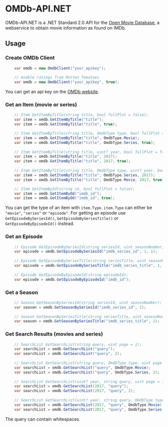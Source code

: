 # OMDb-API.NET
OMDb-API.NET is a .NET Standard 2.0 API for the [Open Movie Database](http://www.omdbapi.com/), 
a webservice to obtain movie information as found on IMDb. 

## Usage ##

### Create OMDb Client ###
```cs
    var omdb = new OmdbClient("your_apikey");
    
    // enable ratings from Rotten Tomatoes
    var omdb = new OmdbClient("your_apikey", true);
```
You can get an api key on the [OMDb website](http://www.omdbapi.com/).

### Get an Item (movie or series) ###
```cs
    // Item GetItemByTitle(string title, bool fullPlot = false);
    var item = omdb.GetItemByTitle("title");
    var item = omdb.GetItemByTitle("title", true);

    // Item GetItemByTitle(string title, OmdbType type, bool fullPlot = false);
    var item = omdb.GetItemByTitle("title", OmdbType.Movie);
    var item = omdb.GetItemByTitle("title", OmdbType.Series, true);
    
    // Item GetItemByTitle(string title, uint? year, bool fullPlot = false);
    var item = omdb.GetItemByTitle("title", 2017);
    var item = omdb.GetItemByTitle("title", 2017, true);
    
    // Item GetItemByTitle(string title, OmdbType type, uint? year, bool fullPlot = false);
    var item = omdb.GetItemByTitle("title", OmdbType.Series, 2017);
    var item = omdb.GetItemByTitle("title", OmdbType.Movie, 2017, true);

    // Item GetItemById(string id, bool fullPlot = false);
    var item = omdb.GetItemByOd("imdb_id");
    var item = omdb.GetItemByOd("imdb_id", true);
```
You can get the type of an item with `item.Type`. `item.Type` can either be `"movie"`, `"series"` or `"episode"`. 
For getting an episode use `GetEpisodeBySeriesId()`, `GetEpisodeBySeriesTitle()` or `GetEpisodeByEpisodeId()` instead.

### Get an Episode ###
```cs
    // Episode GetEpisodeBySeriesId(string seriesId, uint seasonNumber, uint episodeNumber);
    var episode = omdb.GetEpisodeBySeriesId("imdb_series_id", 1, 1);
    
    // Episode GetEpisodeBySeriesTitle(string seriesTitle, uint seasonNumber, uint episodeNumber);
    var episode = omdb.GetEpisodeBySeriesTitle("imdb_series_title", 1, 1);
    
    // Episode GetEpisodeByEpisodeId(string episodeId);
    var episode = omdb.GetEpisodeByEpisodeId("imdb_id");
```

### Get a Season ###
```cs
    // Season GetSeasonBySeriesId(string seriesId, uint seasonNumber);
    var season = omdb.GetSeasonBySeriesId("imdb_series_id", 1);
    
    // Season GetSeasonBySeriesTitle(string seriesTitle, uint seasonNumber);
    var season = omdb.GetSeasonBySeriesTitle("imdb_series_title", 1);
```

### Get Search Results (movies and series) ###
```cs
    // SearchList GetSearchList(string query, uint page = 1);
    var searchList = omdb.GetSearchList("query");
    var searchList = omdb.GetSearchList("query", 2);
    
    // SearchList GetSearchList(string query, OmdbType type, uint page = 1);
    var searchList = omdb.GetSearchList("query", OmdbType.Movie);
    var searchList = omdb.GetSearchList("query", OmdbType.Series, 2);
    
    // SearchList GetSearchList(uint? year, string query, uint page = 1);
    var searchList = omdb.GetSearchList(2017, "query");
    var searchList = omdb.GetSearchList(2017, "query", 2);
    
    // SearchList GetSearchList(uint? year, string query, OmdbType type, uint page = 1);
    var searchList = omdb.GetSearchList(2017, "query", OmdbType.Movie);
    var searchList = omdb.GetSearchList(2017, "query", OmdbType.Series, 2);
```
The query can contain whitespaces. 
